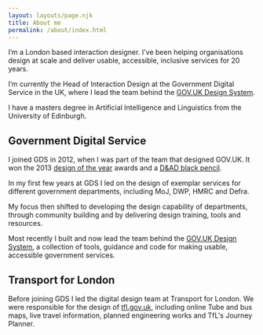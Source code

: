 ```yaml
---
layout: layouts/page.njk
title: About me
permalink: /about/index.html
---
```

I’m a London based interaction designer. I've been helping organisations design at scale and deliver usable, accessible, inclusive services for 20 years. 

I’m currently the Head of Interaction Design at the Government Digital Service in the UK, where I lead the team behind the [GOV.UK Design System](https://design-system.service.gov.uk/).

I have a masters degree in Artificial Intelligence and Linguistics from the University of Edinburgh.

## Government Digital Service

I joined GDS in 2012, when I was part of the team that designed GOV.UK. It won the 2013 [design of the year](https://www.bbc.co.uk/news/entertainment-arts-22164715) awards and a [D&AD black pencil](https://www.dandad.org/awards/professional/2013/writing-for-design/20081/govuk/).

In my first few years at GDS I led on the design of exemplar services for different government departments, including MoJ, DWP, HMRC and Defra.

My focus then shifted to developing the design capability of departments, through community building and by delivering design training, tools and resources.

Most recently I built and now lead the team behind the [GOV.UK Design System](https://design-system.service.gov.uk/), a collection of tools, guidance and code for making usable, accessible government services.

## Transport for London

Before joining GDS I led the digital design team at Transport for London. We were responsible for the design of [tfl.gov.uk](https://tfl.gov.uk), including online Tube and bus maps, live travel information, planned engineering works and TfL's Journey Planner.

